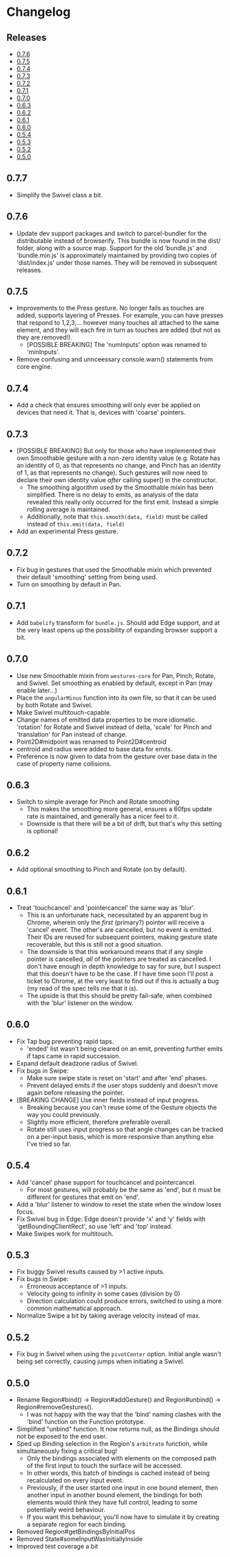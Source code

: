# Changelog

## Releases

- [0.7.6](#076)
- [0.7.5](#075)
- [0.7.4](#074)
- [0.7.3](#073)
- [0.7.2](#072)
- [0.7.1](#071)
- [0.7.0](#070)
- [0.6.3](#063)
- [0.6.2](#062)
- [0.6.1](#061)
- [0.6.0](#060)
- [0.5.4](#054)
- [0.5.3](#053)
- [0.5.2](#052)
- [0.5.0](#050)

## 0.7.7

- Simplify the Swivel class a bit.

## 0.7.6

- Update dev support packages and switch to parcel-bundler for the distributable
  instead of browserify. This bundle is now found in the dist/ folder, along
  with a source map. Support for the old 'bundle.js' and 'bundle.min.js' is
  approximately maintained by providing two copies of 'dist/index.js' under
  those names. They will be removed in subsequent releases.

## 0.7.5

- Improvements to the Press gesture. No longer fails as touches are added,
  supports layering of Presses. For example, you can have presses that respond
  to 1,2,3,... however many touches all attached to the same element, and they
  will each fire in turn as touches are added (but not as they are removed!).
    - [POSSIBLE BREAKING] The 'numInputs' option was renamed to 'minInputs'.
- Remove confusing and unnceessary console.warn() statements from core engine.

## 0.7.4

- Add a check that ensures smoothing will only ever be applied on devices that
  need it. That is, devices with 'coarse' pointers.

## 0.7.3

- [POSSIBLE BREAKING] But only for those who have implemented their own
  Smoothable gesture with a non-zero identity value (e.g. Rotate has an identity
  of 0, as that represents no change, and Pinch has an identity of 1, as that
  represents no change). Such gestures will now need to declare their own
  identity value *after* calling super() in the constructor.
    - The smoothing algorithm used by the Smoothable mixin has been
      simplified.  There is no delay to emits, as analysis of the data
      revealed this really only occurred for the first emit. Instead a
      simple rolling average is maintained.
    - Additionally, note that `this.smooth(data, field)` must be called instead
      of `this.emit(data, field)`
- Add an experimental Press gesture.

## 0.7.2

- Fix bug in gestures that used the Smoothable mixin which prevented their
  default 'smoothing' setting from being used.
- Turn on smoothing by default in Pan.

## 0.7.1

- Add `babelify` transform for `bundle.js`. Should add Edge support, and at the
  very least opens up the possibility of expanding browser support a bit.

## 0.7.0

- Use new Smoothable mixin from `westures-core` for Pan, Pinch, Rotate, and
  Swivel. Set smoothing as enabled by default, except in Pan (may enable
  later...)
- Place the `angularMinus` function into its own file, so that it can be used by
  both Rotate and Swivel.
- Make Swivel multitouch-capable.
- Change names of emitted data properties to be more idiomatic. 'rotation' for
  Rotate and Swivel instead of delta, 'scale' for Pinch and 'translation' for
  Pan instead of change.
- Point2D#midpoint was renamed to Point2D#centroid
- centroid and radius were added to base data for emits.
- Preference is now given to data from the gesture over base data in the case of
  property name collisions.

## 0.6.3

- Switch to simple average for Pinch and Rotate smoothing
    - This makes the smoothing more general, ensures a 60fps update rate is
      maintained, and generally has a nicer feel to it.
    - Downside is that there will be a bit of drift, but that's why this setting
      is optional!

## 0.6.2

- Add optional smoothing to Pinch and Rotate (on by default).

## 0.6.1

- Treat 'touchcancel' and 'pointercancel' the same way as 'blur'.
    - This is an unfortunate hack, necessitated by an apparent bug in Chrome,
      wherein only the _first_ (primary?) pointer will receive a 'cancel' event.
      The other's are cancelled, but no event is emitted. Their IDs are reused
      for subsequent pointers, making gesture state recoverable, but this is
      still not a good situation.
    - The downside is that this workaround means that if any single pointer is
      cancelled, _all_ of the pointers are treated as cancelled. I don't have
      enough in depth knowledge to say for sure, but I suspect that this doesn't
      have to be the case. If I have time soon I'll post a ticket to Chrome, at
      the very least to find out if this is actually a bug (my read of the spec
      tells me that it is).
    - The upside is that this should be pretty fail-safe, when combined with the
      'blur' listener on the window.

## 0.6.0

- Fix Tap bug preventing rapid taps.
    - 'ended' list wasn't being cleared on an emit, preventing further emits if
      taps came in rapid succession.
- Expand default deadzone radius of Swivel.
- Fix bugs in Swipe:
    - Make sure swipe state is reset on 'start' and after 'end' phases.
    - Prevent delayed emits if the user stops suddenly and doesn't move again
      before releasing the pointer.
- [BREAKING CHANGE] Use inner fields instead of input progress.
    - Breaking because you can't reuse some of the Gesture objects the way you
      could previously.
    - Slightly more efficient, therefore preferable overall.
    - Rotate still uses input progress so that angle changes can be tracked on a
      per-input basis, which is more responsive than anything else I've tried so
      far.

## 0.5.4

- Add 'cancel' phase support for touchcancel and pointercancel.
    - For most gestures, will probably be the same as 'end', but it must be
      different for gestures that emit on 'end'.
- Add a 'blur' listener to window to reset the state when the window loses
  focus.
- Fix Swivel bug in Edge: Edge doesn't provide 'x' and 'y' fields with
  'getBoundingClientRect', so use 'left' and 'top' instead.
- Make Swipes work for multitouch.

## 0.5.3

- Fix buggy Swivel results caused by >1 active inputs.
- Fix bugs in Swipe:
    - Erroneous acceptance of >1 inputs.
    - Velocity going to infinity in some cases (division by 0)
    - Direction calculation could produce errors, switched to using a more
      common mathematical approach.
- Normalize Swipe a bit by taking average velocity instead of max. 

## 0.5.2

- Fix bug in Swivel when using the `pivotCenter` option. Initial angle wasn't
  being set correctly, causing jumps when initiating a Swivel.

## 0.5.0

- Rename Region#bind() -> Region#addGesture() and Region#unbind() ->
  Region#removeGestures().
    - I was not happy with the way that the 'bind' naming clashes with the
      'bind' function on the Function prototype.
- Simplified "unbind" function. It now returns null, as the Bindings should not
  be exposed to the end user.
- Sped up Binding selection in the Region's `arbitrate` function, while
  simultaneously fixing a critical bug!
    - Only the bindings associated with elements on the composed path of the
      first input to touch the surface will be accessed.
    - In other words, this batch of bindings is cached instead of being
      recalculated on every input event.
    - Previously, if the user started one input in one bound element, then
      another input in another bound element, the bindings for both elements
      would think they have full control, leading to some potentially weird
      behaviour.
    - If you want this behaviour, you'll now have to simulate it by creating a
      separate region for each binding.
- Removed Region#getBindingsByInitialPos
- Removed State#someInputWasInitiallyInside
- Improved test coverage a bit

